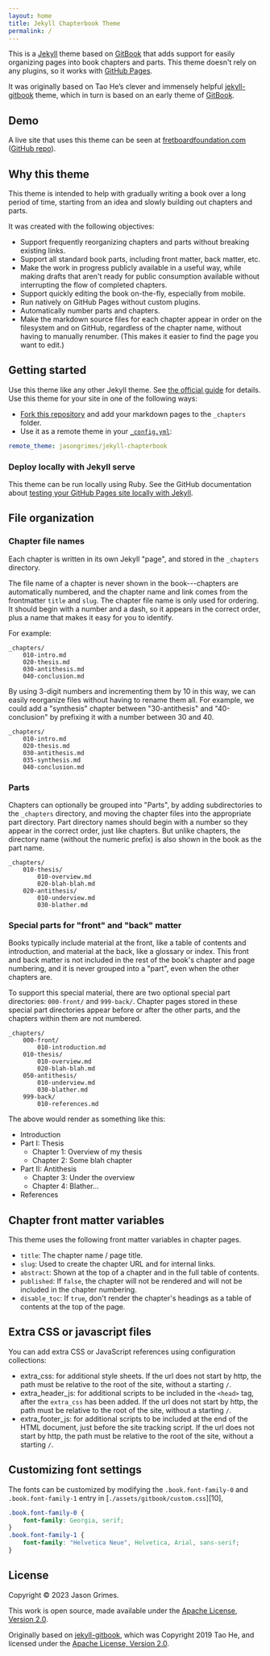 ```yaml
---
layout: home
title: Jekyll Chapterbook Theme
permalink: /
---
```


This is a [Jekyll](https://jekyllrb.com/) theme based on [GitBook](https://www.gitbook.com/) that adds support for easily organizing pages into book chapters and parts.
This theme doesn't rely on any plugins,
so it works with [GitHub Pages](https://pages.github.com/).

It was originally based on Tao He’s clever and immensely helpful [jekyll-gitbook](https://github.com/sighingnow/jekyll-gitbook) theme, 
which in turn is based on an early theme of [GitBook](https://www.gitbook.com/).

## Demo

A live site that uses this theme can be seen at [fretboardfoundation.com](https://fretboardfoundation.com)
([GitHub repo](https://github.com/jasongrimes/fretboardfoundation)).

## Why this theme

This theme is intended to help with gradually writing a book over a long period of time,
starting from an idea and slowly building out chapters and parts.

It was created with the following objectives:

- Support frequently reorganizing chapters and parts without breaking existing links.
- Support all standard book parts, including front matter, back matter, etc.
- Make the work in progress publicly available in a useful way, 
  while making drafts that aren't ready for public consumption available without interrupting the flow of completed chapters.
- Support quickly editing the book on-the-fly, especially from mobile.
- Run natively on GitHub Pages without custom plugins.
- Automatically number parts and chapters.
- Make the markdown source files for each chapter  appear in order on the filesystem and on GitHub,
  regardless of the chapter name, without having to manually renumber.
  (This makes it easier to find the page you want to edit.)

## Getting started

Use this theme like any other Jekyll theme.
See [the official guide](https://docs.github.com/en/pages/setting-up-a-github-pages-site-with-jekyll/adding-a-theme-to-your-github-pages-site-using-jekyll) for details.
Use this theme for your site in one of the following ways:
- [Fork this repository](https://github.com/jasongrimes/jekyll-chapterbook/fork) and add your markdown pages to the `_chapters` folder.
- Use it as a remote theme in your [`_config.yml`](https://github.com/jasongrimes/jekyll-chapterbook/blob/master/_config.yml):

```yaml
remote_theme: jasongrimes/jekyll-chapterbook
```

### Deploy locally with Jekyll serve

This theme can be run locally using Ruby. 
See the GitHub documentation about [testing your GitHub Pages site locally with Jekyll](https://docs.github.com/en/pages/setting-up-a-github-pages-site-with-jekyll/testing-your-github-pages-site-locally-with-jekyll).

## File organization

### Chapter file names

Each chapter is written in its own Jekyll "page",
and stored in the `_chapters` directory.

The file name of a chapter is never shown in the book---chapters 
are automatically numbered,
and the chapter name and link comes from the frontmatter `title` and `slug`.
The chapter file name is only used for ordering. 
It should begin with a number and a dash,
so it appears in the correct order,
plus a name that makes it easy for you to identify.

For example:

```
_chapters/
    010-intro.md
    020-thesis.md
    030-antithesis.md
    040-conclusion.md
```

By using 3-digit numbers and incrementing them by 10 in this way,
we can easily reorganize files without having to rename them all.
For example,
we could add a "synthesis" chapter between "30-antithesis" and "40-conclusion" by prefixing it with a number between 30 and 40. 

```
_chapters/
    010-intro.md
    020-thesis.md
    030-antithesis.md
    035-synthesis.md
    040-conclusion.md
```

### Parts

Chapters can optionally be grouped into "Parts",
by adding subdirectories to the `_chapters` directory,
and moving the chapter files into the appropriate part directory.
Part directory names should begin with a number so they appear in the correct order,
just like chapters.
But unlike chapters, 
the directory name (without the numeric prefix) is also shown in the book as the part name. 

```
_chapters/
    010-thesis/
        010-overview.md
        020-blah-blah.md
    020-antithesis/
        010-underview.md
        030-blather.md
```

### Special parts for "front" and "back" matter

Books typically include material at the front,
like a table of contents and introduction,
and material at the back,
like a glossary or index.
This front and back matter is not included in the rest of the book's chapter and page numbering,
and it is never grouped into a "part",
even when the other chapters are.

To support this special material,
there are two optional special part directories:
`000-front/` and `999-back/`.
Chapter pages stored in these special part directories appear before or after the other parts,
and the chapters within them are not numbered.

```
_chapters/
    000-front/
        010-introduction.md
    010-thesis/
        010-overview.md
        020-blah-blah.md
    050-antithesis/
        010-underview.md
        030-blather.md
    999-back/
        010-references.md
```

The above would render as something like this:
- Introduction
- Part I: Thesis
  - Chapter 1: Overview of my thesis
  - Chapter 2: Some blah chapter
- Part II: Antithesis
  - Chapter 3: Under the overview
  - Chapter 4: Blather...
- References

## Chapter front matter variables

This theme uses the following front matter variables in chapter pages.

- `title`: The chapter name / page title.
- `slug`: Used to create the chapter URL and for internal links.
- `abstract`: Shown at the top of a chapter and in the full table of contents.
- `published`: If `false`, the chapter will not be rendered and will not be included in the chapter numbering. 
- `disable_toc`: If `true`, don't render the chapter's headings as a table of contents at the top of the page.




## Extra CSS or javascript files

You can add extra CSS or JavaScript references using configuration collections:

- extra_css: for additional style sheets. If the url does not start by http, the path must be relative to the root of the site, without a starting `/`.
- extra_header_js: for additional scripts to be included in the `<head>` tag, after the `extra_css` has been added. If the url does not start by http, the path must be relative to the root of the site, without a starting `/`.
- extra_footer_js: for additional scripts to be included at the end of the HTML document, just before the site tracking script. If the url does not start by http, the path must be relative to the root of the site, without a starting `/`.

## Customizing font settings

The fonts can be customized by modifying the `.book.font-family-0` and `.book.font-family-1` entry in [`./assets/gitbook/custom.css`][10],

```css
.book.font-family-0 {
    font-family: Georgia, serif;
}
.book.font-family-1 {
    font-family: "Helvetica Neue", Helvetica, Arial, sans-serif;
}
```


## License

Copyright &copy; 2023 Jason Grimes.

This work is open source,
made available under the [Apache License, Version 2.0](https://github.com/jasongrimes/jekyll-chapterbook/blob/master/LICENSE).

Originally based on [jekyll-gitbook](https://github.com/sighingnow/jekyll-gitbook), 
which was Copyright 2019 Tao He,
and licensed under the [Apache License, Version 2.0](https://github.com/sighingnow/jekyll-gitbook/blob/f286e81abb57c91b7056d043d846cd308c8ea292/LICENSE).


